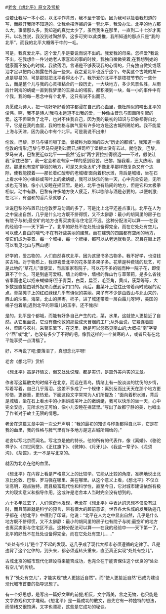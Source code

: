 #[老舍《想北平》原文及赏析](https://www.vrrw.net/wx/9043.html)

设若让我写一本小说，以北平作背景，我不至于害怕，因为我可以捡着我知道的写，而躲开我所不知道的。让我单摆浮搁的讲一套北平，我没办法。北平的地方那么大，事情那么多，我知道的真觉太少了，虽然我生在那里，一直到二十七岁才离开。以名胜说，我没到过陶然亭，这多可笑!以此类推，我所知道的那点只是“我的北平”，而我的北平大概等于牛的一毛。

可是，我真爱北平。这个爱几乎是要说而说不出的。我爱我的母亲。怎样爱?我说不出。在我想作一件讨她老人家喜欢的事的时候，我独自微微笑着;在我想到她的健康而不放心的时候，我欲落泪。言语是不够表现我的心情的，只有独自微笑或落泪才足以把内心揭露在外面一些来。我之爱北平也近乎这个。夸奖这个古城的某一点是容易的，可是那就把北平看得太小了。我所爱的北平不是枝枝节节的一些什么，而是整个儿与我的心灵相粘合的一段历史，一大块地方，多少风景名胜，从雨后什刹海的蜻蜓一直到我梦里的玉泉山的塔影，都积凑到一块，每一小的事件中有个我，我的每一思念中有个北平，这只有说不出而已。



真愿成为诗人，把一切好听好看的字都浸在自己的心血里，像杜鹃似的啼出北平的俊伟。啊，我不是诗人!我将永远道不出我的爱，一种像由音乐与图画所引起的爱。这不但辜负了北平，也对不住我自己，因为我的最初的知识与印象都得自北平，它是在我的血里，我的性格与脾气里有许多地方是这古城所赐给的。我不能爱上海与天津，因为我心中有个北平。可是我说不出来!

伦敦，巴黎，罗马与堪司坦丁堡，曾被称为欧洲的四大“历史的都城”。我知道一些伦敦的情形;巴黎与罗马只是到过而已;堪司坦丁堡根本没有去过。就伦敦，巴黎，罗马来说，巴黎更近似北平——虽然“近似”两字要拉扯得很远——不过，假使让我“家住巴黎”，我一定会和没有家一样的感到寂苦。巴黎，据我看，还太热闹。自然，那里也有空旷静寂的地方，可是又未免太旷;不像北平那样既复杂又有个边际，使我能摸着——那长着红酸枣的老城墙!面向着积水滩，背后是城墙，坐在石上看水中的小蝌蚪或苇叶上的嫩蜻蜓，我可以快乐的坐一天，心中完全安适，无所求也无可怕，像小儿安睡在摇篮里。是的，北平也有热闹的地方，但是它和太极拳相似，动中有静。巴黎有许多地方使人疲乏，所以咖啡与酒是必要的，以便刺激;在北平，有温和的香片茶就够了。

论说巴黎的布置已比伦敦罗马匀调的多了，可是比上北平还差点事儿。北平在人为之中显出自然，几乎是什么地方既不挤得慌，又不太僻静：最小的胡同里的房子也有院子与树;最空旷的地方也离买卖街与住宅区不远。这种分配法可以算——在我的经验中——天下第一了。北平的好处不在处处设备得完全，而在它处处有空儿，可以使人自由的喘气;不在有好些美丽的建筑，而在建筑的四围都有空闲的地方，使它们成为美景。每一个城楼，每一个牌楼，都可以从老远就看见。况且在街上还可以看见北山与西山呢!

好学的，爱古物的，人们自然喜欢北平，因为这里书多古物多。我不好学，也没钱买古物。对于物质上，我却喜爱北平的花多菜多果子多。花草是种费钱的玩艺，可是此地的“草花儿”很便宜，而且家家有院子，可以花不多的钱而种一院子花，即使算不了什么，可是到底可爱呀。墙上的牵牛，墙根的靠山竹与草茉莉，是多么省钱省事而也足以招来蝴蝶呀!至于青菜，白菜，扁豆，毛豆角，黄瓜，菠菜等等，大多数是直接由城外担来而送到家门口的。雨后，韭菜叶上往往还带着雨时溅起的泥点。青菜摊子上的红红绿绿几乎有诗似的美丽。果子有不少是由西山与北山来的，西山的沙果，海棠，北山的黑枣，柿子，进了城还带着一层白霜儿呀!哼，美国的橘子包着纸;遇到北平的带霜儿的玉李，还不愧杀!

是的，北平是个都城，而能有好多自己产生的花，菜，水果，这就使人更接近了自然。从它里面说，它没有像伦敦的那些成天冒烟的工厂;从外面说，它紧连着园林，菜圃与农村。采菊东篱下，在这里，确是可以悠然见南山的;大概把“南”字变个“西”或“北”，也没有多少了不得的吧。像我这样的一个贫寒的人，或者只有在北平能享受一点清福了。

好，不再说了吧;要落泪了，真想念北平呀!

老舍《想北平》赏析

《想北平》虽是抒情文，但又处处说理，都是实词，是篇外美内实的文章。

作者写这篇散文的时候不在北京，而远在青岛，情绪上有一股淡淡的忧伤的乡情，写着写着，自己几乎落泪。这差不多成了一个规律：离别反而比天天在那个地方更珍惜，更器重，更热爱。下面这段文字常常为人们所提及：“面向着积水滩，背后是城墙，坐在石上看水中的小蝌蚪或苇叶上的嫩蜻蜓，我可以快乐的坐一天，心中完全安适，无所求也无可怕，像小儿安睡在摇篮里。”写出了故都宁静的美，也唱出了作者对于故土无限的情思。

老舍在这篇文章中第一次公开声明：“我的最初的知识与印象都得自北平，它是在我的血里，我的性格与脾气里有许多地方是这古城所赐给的。”

老舍以写北京而闻名。写北京是他的特长。他的所有的代表作，像《离婚》、《骆驼祥子》、《四世同堂》、《正红旗下》、《微神》、《月牙儿》、《我这一辈子》、《龙须沟》、《茶馆》，无一不是写北京的。

就因为北京在他的血里。

《想北平》在内容上看是严格意义上的比较学。它能从比较的角度，准确地说出北京比伦敦、巴黎、罗马强在哪里、美在哪里。从这个意义上看，《想北平》不仅立论高明，观点独特，而且极富现代性和科学性，直至今日，它对城市建设依然有极大的现实意义和指导作用。这或许是老舍本人当时完全没有想到的。

六十多年过去了，人们惊奇地发现，老舍在《想北平》中表达的思想不仅没有过时，而且简直就是科学的预言，带有很大的超前意识。世界各大名城的发展轨迹几乎都在《想北平》中得到了印证。他说：“北平在人为之中显出自然，几乎是什么地方既不挤得慌，又不太僻静：最小的胡同里的房子也有院子与树;最空旷的地方也离买卖街与住宅区不远。这种分配法可以算——在我的经验中——天下第一了。北平的好处不在处处设备得完全，而在它处处有空儿……”

“处处有空儿”是个了不起的发现。这几乎成了现代大都市必须遵循的定律了。凡是违背了这个定律的，到头来，都必须返转头重来，直至真正实现“处处有空儿”。

古城北京的城市现代化建设将来能否成功，也完全在于能否保住这个优良的“处处有空儿”的传统。

有了“处处有空儿”，才能实现“使人更接近自然”。而“使人更接近自然”已成为建设现代城市首要的指导思想了。

有一个好思想，是写出一篇好文章的前提;相反，文字再美，言之无物，也只能是文字游戏和文字堆砌。《想北平》是一篇成功的散文，首先它有一种独特的想法，而情绪又很饱满，文字也漂亮，这些是它成功的秘诀。

